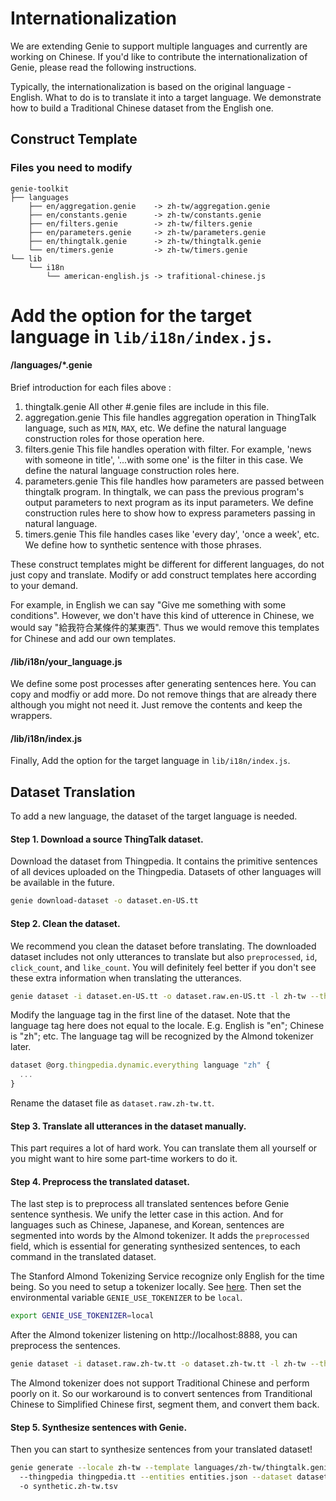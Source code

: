 # Internationalization

We are extending Genie to support multiple languages and currently are working on Chinese. If you'd like to contribute the internationalization of Genie, please read the following instructions.

Typically, the internationalization is based on the original language - English. What to do is to translate it into a target language. We demonstrate how to build a Traditional Chinese dataset from the English one.

## Construct Template

### Files you need to modify
```
genie-toolkit
├── languages
    ├── en/aggregation.genie    -> zh-tw/aggregation.genie
    ├── en/constants.genie      -> zh-tw/constants.genie
    ├── en/filters.genie        -> zh-tw/filters.genie
    ├── en/parameters.genie     -> zh-tw/parameters.genie
    ├── en/thingtalk.genie      -> zh-tw/thingtalk.genie
    └── en/timers.genie         -> zh-tw/timers.genie
└── lib
    └── i18n
        └── american-english.js -> trafitional-chinese.js
```

Add the option for the target language in `lib/i18n/index.js`.
=======
#### /languages/*.genie
Brief introduction for each files above : 
1. thingtalk.genie
    All other #.genie files are include in this file.
2. aggregation.genie
    This file handles aggregation operation in ThingTalk language, such as `MIN`, `MAX`, etc. We define the natural language construction roles for those operation here.
3. filters.genie
    This file handles operation with filter. For example, 'news with someone in title', '...with some one' is the filter in this case. We define the natural language construction roles here.
4. parameters.genie
    This file handles how parameters are passed between thingtalk program. In thingtalk, we can pass the previous program's output parameters to next program as its input parameters. We define construction rules here to show how to express parameters passing in natural language.
5. timers.genie
    This file handles cases like 'every day', 'once a week', etc. We define how to synthetic sentence with those phrases.

These construct templates might be different for different languages, do not just copy and translate. Modify or add construct templates here according to your demand. <br />

For example, in English we can say "Give me something with some conditions". However, we don't have this kind of utterence in Chinese, we would say "給我符合某條件的某東西". Thus we would remove this templates for Chinese and add our own templates.

#### /lib/i18n/your_language.js 
We define some post processes after generating sentences here. You can copy and modfiy or add more. Do not remove things that are already there although you might not need it. Just remove the contents and keep the wrappers.

#### /lib/i18n/index.js
Finally, Add the option for the target language in `lib/i18n/index.js`.

## Dataset Translation

To add a new language, the dataset of the target language is needed.

#### Step 1. Download a source ThingTalk dataset.

Download the dataset from Thingpedia. It contains the primitive sentences of all devices uploaded on the Thingpedia. Datasets of other languages will be available in the future.

```bash
genie download-dataset -o dataset.en-US.tt
```

#### Step 2. Clean the dataset.

We recommend you clean the dataset before translating. The downloaded dataset includes not only utterances to translate but also `preprocessed`, `id`, `click_count`, and `like_count`. You will definitely feel better if you don't see these extra information when translating the utterances.

```bash
genie dataset -i dataset.en-US.tt -o dataset.raw.en-US.tt -l zh-tw --thingpedia thingpedia.tt --actions clean
```

Modify the language tag in the first line of the dataset. Note that the language tag here does not equal to the locale. E.g. English is "en"; Chinese is "zh"; etc. The language tag will be recognized by the Almond tokenizer later.

```javascript
dataset @org.thingpedia.dynamic.everything language "zh" {
  ...
}
```

Rename the dataset file as `dataset.raw.zh-tw.tt`.

#### Step 3. Translate all utterances in the dataset manually.

This part requires a lot of hard work. You can translate them all yourself or you might want to hire some part-time workers to do it.

#### Step 4. Preprocess the translated dataset.

The last step is to preprocess all translated sentences before Genie sentence synthesis. We unify the letter case in this action. And for languages such as Chinese, Japanese, and Korean, sentences are segmented into words by the Almond tokenizer. It adds the `preprocessed` field, which is essential for generating synthesized sentences, to each command in the translated dataset.

The Stanford Almond Tokenizing Service recognize only English for the time being. So you need to setup a tokenizer locally. See [here](https://github.com/stanford-oval/genie-toolkit#step-0-optional-setup). Then set the environmental variable `GENIE_USE_TOKENIZER` to be `local`.

```bash
export GENIE_USE_TOKENIZER=local
```

After the Almond tokenizer listening on http://localhost:8888, you can preprocess the sentences.

```bash
genie dataset -i dataset.raw.zh-tw.tt -o dataset.zh-tw.tt -l zh-tw --thingpedia thingpedia.tt --actions preprocess
```

The Almond tokenizer does not support Traditional Chinese and perform poorly on it. So our workaround is to convert sentences from Tranditional Chinese to Simplified Chinese first, segment them, and convert them back.

#### Step 5. Synthesize sentences with Genie.

Then you can start to synthesize sentences from your translated dataset!

```bash
genie generate --locale zh-tw --template languages/zh-tw/thingtalk.genie
  --thingpedia thingpedia.tt --entities entities.json --dataset dataset.zh-tw.tt
  -o synthetic.zh-tw.tsv
```
